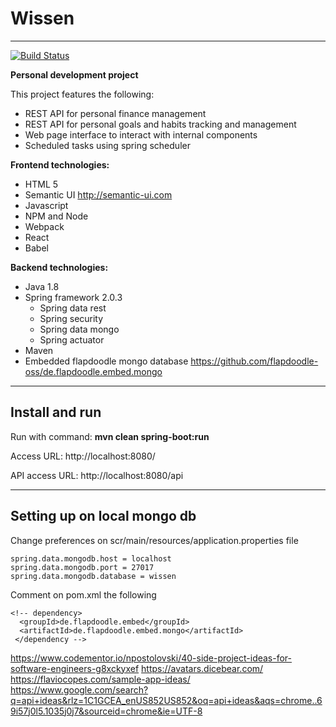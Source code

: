 # Wissen
-----

[![Build Status](https://travis-ci.org/Seiferxx/wissen.svg?branch=master)](https://travis-ci.org/Seiferxx/wissen)

__Personal development project__

This project features the following:
* REST API for personal finance management
* REST API for personal goals and habits tracking and management
* Web page interface to interact with internal components
* Scheduled tasks using spring scheduler

__Frontend technologies:__
* HTML 5
* Semantic UI http://semantic-ui.com
* Javascript
* NPM and Node
* Webpack
* React
* Babel

__Backend technologies:__
* Java 1.8
* Spring framework 2.0.3
	* Spring data rest
	* Spring security
	* Spring data mongo
	* Spring actuator
* Maven
* Embedded flapdoodle mongo database https://github.com/flapdoodle-oss/de.flapdoodle.embed.mongo

-----
## Install and run

Run with command: __mvn clean spring-boot:run__

Access URL: http://localhost:8080/

API access URL: http://localhost:8080/api

----
## Setting up on local mongo db

Change preferences on scr/main/resources/application.properties file

```
spring.data.mongodb.host = localhost
spring.data.mongodb.port = 27017
spring.data.mongodb.database = wissen
```

Comment on pom.xml the following
```
<!-- dependency>
  <groupId>de.flapdoodle.embed</groupId>
  <artifactId>de.flapdoodle.embed.mongo</artifactId>
 </dependency -->
```



https://www.codementor.io/npostolovski/40-side-project-ideas-for-software-engineers-g8xckyxef
https://avatars.dicebear.com/
https://flaviocopes.com/sample-app-ideas/
https://www.google.com/search?q=api+ideas&rlz=1C1GCEA_enUS852US852&oq=api+ideas&aqs=chrome..69i57j0l5.1035j0j7&sourceid=chrome&ie=UTF-8
